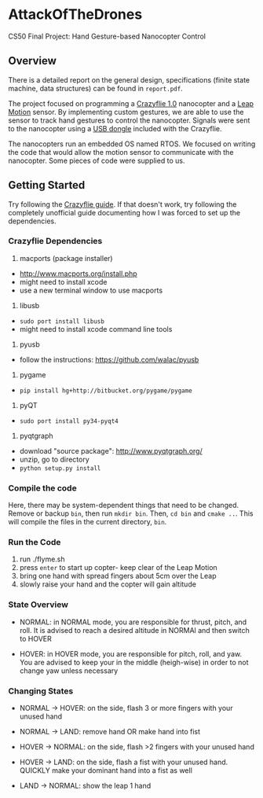 # AttackOfTheDrones
CS50 Final Project: Hand Gesture-based Nanocopter Control

## Overview

There is a detailed report on the general design, specifications (finite state machine, data structures) can be found in `report.pdf`.

The project focused on programming a [Crazyflie 1.0](https://www.bitcraze.io/crazyflie/) nanocopter and a [Leap Motion](https://www.leapmotion.com/) sensor. By implementing custom gestures, we are able to use the sensor to track hand gestures to control the nanocopter. Signals were sent to the nanocopter using a [USB dongle](https://www.bitcraze.io/2012/02/the-crazyradio-dongle/) included with the Crazyflie.

The nanocopters run an embedded OS named RTOS. We focused on writing the code that would allow the motion sensor to communicate with the nanocopter. Some pieces of code were supplied to us.

## Getting Started
Try following the [Crazyflie guide](https://github.com/bitcraze/crazyflie-clients-python/blob/master/README.md). If that doesn't work, try following the completely unofficial guide documenting how I was forced to set up the dependencies.

### Crazyflie Dependencies
1. macports (package installer)
  - http://www.macports.org/install.php
  - might need to install xcode
  - use a new terminal window to use macports
1. libusb
  - `sudo port install libusb`
  - might need to install xcode command line tools
1. pyusb
  - follow the instructions: https://github.com/walac/pyusb
1. pygame
  - `pip install hg+http://bitbucket.org/pygame/pygame`
1. pyQT
  - `sudo port install py34-pyqt4`
1. pyqtgraph
  - download "source package": http://www.pyqtgraph.org/
  - unzip, go to directory
  - `python setup.py install`

### Compile the code
Here, there may be system-dependent things that need to be changed. Remove or backup `bin`, then run `mkdir bin`. Then, `cd bin` and `cmake ..`. This will compile the files in the current directory, `bin`.

### Run the Code
1. run ./flyme.sh
1. press `enter` to start up copter- keep clear of the Leap Motion
1. bring one hand with spread fingers about 5cm over the Leap
1. slowly raise your hand and the copter will gain altitude

### State Overview

- NORMAL: in NORMAL mode, you are responsible for thrust, pitch, and roll. It is advised to reach a desired altitude in NORMAl and then switch to HOVER

- HOVER: in HOVER mode, you are responsible for pitch, roll, and yaw. You are advised to keep your in the middle (heigh-wise) in order to not change yaw unless necessary

### Changing States

- NORMAL -> HOVER: on the side, flash 3 or more fingers with your unused hand
- NORMAL -> LAND: remove hand OR make hand into fist

- HOVER -> NORMAL: on the side, flash >2 fingers with your unused hand
- HOVER -> LAND: on the side, flash a fist with your unused hand. QUICKLY make your dominant hand into a fist as well

- LAND -> NORMAL: show the leap 1 hand
